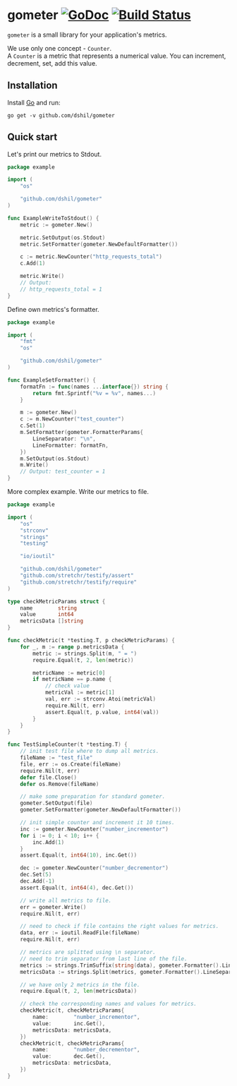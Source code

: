 # gometer [![GoDoc](https://godoc.org/github.com/dshil/gometer?status.svg)](https://godoc.org/github.com/dshil/gometer) [![Build Status](https://travis-ci.org/dshil/gometer.svg?branch=master)](https://travis-ci.org/dshil/gometer)


`gometer` is a small library for your application's metrics.

We use only one concept - `Counter`.   
A `Counter` is a metric that represents a numerical value. You can increment, decrement, set, add this value.   

## Installation

Install [Go](https://golang.org/) and run:

    go get -v github.com/dshil/gometer


## Quick start

Let's print our metrics to Stdout.
```go
package example

import (
	"os"

	"github.com/dshil/gometer"
)

func ExampleWriteToStdout() {
	metric := gometer.New()

	metric.SetOutput(os.Stdout)
	metric.SetFormatter(gometer.NewDefaultFormatter())

	c := metric.NewCounter("http_requests_total")
	c.Add(1)

	metric.Write()
	// Output:
	// http_requests_total = 1
}
```

Define own metrics's formatter.
```go
package example

import (
	"fmt"
	"os"

	"github.com/dshil/gometer"
)

func ExampleSetFormatter() {
	formatFn := func(names ...interface{}) string {
		return fmt.Sprintf("%v = %v", names...)
	}

	m := gometer.New()
	c := m.NewCounter("test_counter")
	c.Set(1)
	m.SetFormatter(gometer.FormatterParams{
		LineSeparator: "\n",
		LineFormatter: formatFn,
	})
	m.SetOutput(os.Stdout)
	m.Write()
	// Output: test_counter = 1
}
```

More complex example. Write our metrics to file.

```go
package example

import (
	"os"
	"strconv"
	"strings"
	"testing"

	"io/ioutil"

	"github.com/dshil/gometer"
	"github.com/stretchr/testify/assert"
	"github.com/stretchr/testify/require"
)

type checkMetricParams struct {
	name        string
	value       int64
	metricsData []string
}

func checkMetric(t *testing.T, p checkMetricParams) {
	for _, m := range p.metricsData {
		metric := strings.Split(m, " = ")
		require.Equal(t, 2, len(metric))

		metricName := metric[0]
		if metricName == p.name {
			// check value
			metricVal := metric[1]
			val, err := strconv.Atoi(metricVal)
			require.Nil(t, err)
			assert.Equal(t, p.value, int64(val))
		}
	}
}

func TestSimpleCounter(t *testing.T) {
	// init test file where to dump all metrics.
	fileName := "test_file"
	file, err := os.Create(fileName)
	require.Nil(t, err)
	defer file.Close()
	defer os.Remove(fileName)

	// make some preparation for standard gometer.
	gometer.SetOutput(file)
	gometer.SetFormatter(gometer.NewDefaultFormatter())

	// init simple counter and increment it 10 times.
	inc := gometer.NewCounter("number_incrementor")
	for i := 0; i < 10; i++ {
		inc.Add(1)
	}
	assert.Equal(t, int64(10), inc.Get())

	dec := gometer.NewCounter("number_decrementor")
	dec.Set(5)
	dec.Add(-1)
	assert.Equal(t, int64(4), dec.Get())

	// write all metrics to file.
	err = gometer.Write()
	require.Nil(t, err)

	// need to check if file contains the right values for metrics.
	data, err := ioutil.ReadFile(fileName)
	require.Nil(t, err)

	// metrics are splitted using \n separator.
	// need to trim separator from last line of the file.
	metrics := strings.TrimSuffix(string(data), gometer.Formatter().LineSeparator)
	metricsData := strings.Split(metrics, gometer.Formatter().LineSeparator)

	// we have only 2 metrics in the file.
	require.Equal(t, 2, len(metricsData))

	// check the corresponding names and values for metrics.
	checkMetric(t, checkMetricParams{
		name:        "number_incrementor",
		value:       inc.Get(),
		metricsData: metricsData,
	})
	checkMetric(t, checkMetricParams{
		name:        "number_decrementor",
		value:       dec.Get(),
		metricsData: metricsData,
	})
}
```

